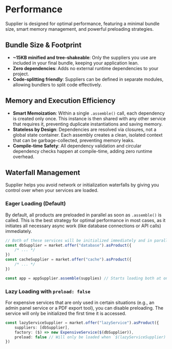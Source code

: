 # Performance

Supplier is designed for optimal performance, featuring a minimal bundle size, smart memory management, and powerful preloading strategies.

## Bundle Size & Footprint

-   **~15KB minified and tree-shakeable**: Only the suppliers you use are included in your final bundle, keeping your application lean.
-   **Zero dependencies**: Adds no external runtime dependencies to your project.
-   **Code-splitting friendly**: Suppliers can be defined in separate modules, allowing bundlers to split code effectively.

## Memory and Execution Efficiency

-   **Smart Memoization**: Within a single `.assemble()` call, each dependency is created only once. This instance is then shared with any other service that requires it, preventing duplicate instantiations and saving memory.
-   **Stateless by Design**: Dependencies are resolved via closures, not a global state container. Each assembly creates a clean, isolated context that can be garbage-collected, preventing memory leaks.
-   **Compile-time Safety**: All dependency validation and circular dependency checks happen at compile-time, adding zero runtime overhead.

## Waterfall Management

Supplier helps you avoid network or initialization waterfalls by giving you control over when your services are loaded.

### Eager Loading (Default)

By default, all products are preloaded in parallel as soon as `.assemble()` is called. This is the best strategy for optimal performance in most cases, as it initiates all necessary async work (like database connections or API calls) immediately.

```typescript
// Both of these services will be initialized immediately and in parallel
const dbSupplier = market.offer("database").asProduct({
    /* ... */
})
const cacheSupplier = market.offer("cache").asProduct({
    /* ... */
})

const app = appSupplier.assemble(supplies) // Starts loading both at once
```

### Lazy Loading with `preload: false`

For expensive services that are only used in certain situations (e.g., an admin panel service or a PDF export tool), you can disable preloading. The service will only be initialized the first time it is accessed.

```typescript
const lazyServiceSupplier = market.offer("lazyService").asProduct({
    suppliers: [dbSupplier],
    factory: ($) => new ExpensiveService($(dbSupplier)),
    preload: false // Will only be loaded when `$(lazyServiceSupplier)` is called
})
```
